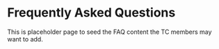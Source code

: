 # Frequently Asked Questions

This is placeholder page to seed the FAQ content the TC members may want to add.
